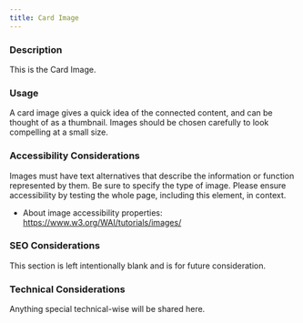 ```yaml
---
title: Card Image
---
```


### Description
This is the Card Image.

### Usage
A card image gives a quick idea of the connected content, and can be thought of as a thumbnail. Images should be chosen carefully to look compelling at a small size.

### Accessibility Considerations
Images must have text alternatives that describe the information or function represented by them. Be sure to specify the type of image. Please ensure accessibility by testing the whole page, including this element, in context.

* About image accessibility properties: https://www.w3.org/WAI/tutorials/images/

### SEO Considerations
This section is left intentionally blank and is for future consideration.

### Technical Considerations
Anything special technical-wise will be shared here.
